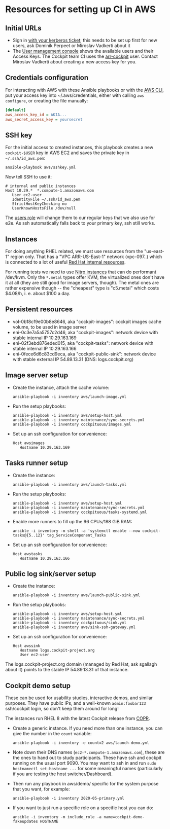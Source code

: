 Resources for setting up CI in AWS
==================================

Initial URLs
------------

 * Sign in [with your kerberos ticket](https://auth.redhat.com/auth/realms/EmployeeIDP/protocol/saml/clients/itaws); this needs to be set up first for new users, ask Dominik Perpeet or Miroslav Vadkerti about it
 * The [User management console](https://console.aws.amazon.com/iam/home?#/users) shows the available users and their Access Keys. The Cockpit team CI uses the [arr-cockpit](https://console.aws.amazon.com/iam/home?#/users/arr-cockpit) user. Contact Miroslav Vadkerti about creating a new access key for you.

Credentials configuration
-------------------------
For interacting with AWS with these Ansible playbooks or with the [AWS CLI](https://docs.aws.amazon.com/cli/index.html), put your access key into ~/.aws/credentials, either with calling `aws configure`, or creating the file manually:

```ini
[default]
aws_access_key_id = AKIA...
aws_secret_access_key = yoursecret
```

SSH key
-------
For the initial access to created instances, this playbook creates a new `cockpit-$USER` key in AWS EC2 and saves the private key in `~/.ssh/id_aws.pem`:

    ansible-playbook aws/sshkey.yml

Now tell SSH to use it:

```
# internal and public instances
Host 10.29.*  *.compute-1.amazonaws.com
   User ec2-user
   IdentityFile ~/.ssh/id_aws.pem
   StrictHostKeyChecking no
   UserKnownHostsFile /dev/null
```

The [users role](../roles/users/tasks/main.yml) will change them to our regular keys that we also use for e2e. As ssh automatically falls back to your primary key, ssh still works.

Instances
---------

For doing anything RHEL related, we must use resources from the "us-east-1" region only. That has a "VPC ARR-US-East-1" network (vpc-097..) which is connected to a lot of useful [Red Hat internal resources](https://docs.google.com/document/d/1iDFmHbH0mtoy25OFI-0XyPWeTNOwWTd_LXb3e_q-Sa4).

For running tests we need to use [Nitro instances](https://docs.aws.amazon.com/AWSEC2/latest/UserGuide/instance-types.html#ec2-nitro-instances) that can do performant /dev/kvm. Only the `*.metal` types offer KVM, the virtualized ones don't have it at all (they are still good for image servers, though). The metal ones are rather expensive though -- the "cheapest" type is "c5.metal" which costs $4.08/h, i. e. about $100 a day.

Persistent resources
--------------------

 * vol-0b18cf9e00b8e8646, aka "cockpit-images": cockpit images cache volume, to be used in image server
 * eni-0c3e7a5a5757c2d46, aka "cockpit-images": network device with stable internal IP 10.29.163.169
 * eni-02f3ebd876eded015, aka "cockpit-tasks": network device with stable internal IP 10.29.163.166
 * eni-0fece6d6c83cd9eca, aka "cockpit-public-sink": network device with stable external IP 54.89.13.31 (DNS: logs.cockpit.org)

Image server setup
------------------

 * Create the instance, attach the cache volume:

       ansible-playbook -i inventory aws/launch-image.yml

 * Run the setup playbooks:

       ansible-playbook -i inventory aws/setup-host.yml
       ansible-playbook -i inventory maintenance/sync-secrets.yml
       ansible-playbook -i inventory cockpituous/images.yml

 * Set up an ssh configuration for convenience:

       Host awsimages
          Hostname 10.29.163.169

Tasks runner setup
------------------

 * Create the instance:

       ansible-playbook -i inventory aws/launch-tasks.yml

 * Run the setup playbooks:

       ansible-playbook -i inventory aws/setup-host.yml
       ansible-playbook -i inventory maintenance/sync-secrets.yml
       ansible-playbook -i inventory cockpituous/tasks-systemd.yml

 * Enable more runners to fill up the 96 CPUs/188 GiB RAM:

       ansible -i inventory -m shell -a 'systemctl enable --now cockpit-tasks@{5..12}' tag_ServiceComponent_Tasks

 * Set up an ssh configuration for convenience:

       Host awstasks
          Hostname 10.29.163.166

Public log sink/server setup
----------------------------

 * Create the instance:

       ansible-playbook -i inventory aws/launch-public-sink.yml

 * Run the setup playbooks:

       ansible-playbook -i inventory aws/setup-host.yml
       ansible-playbook -i inventory maintenance/sync-secrets.yml
       ansible-playbook -i inventory cockpituous/sink.yml
       ansible-playbook -i inventory aws/sink-ssh-gateway.yml

 * Set up an ssh configuration for convenience:

       Host awssink
          Hostname logs.cockpit-project.org
          User ec2-user

The logs.cockpit-project.org domain (managed by Red Hat, ask sgallagh about it)
points to the stable IP 54.89.13.31 of that instance.

Cockpit demo setup
------------------

These can be used for usability studies, interactive demos, and similar purposes. They have public IPs, and a well-known `admin:foobar123` ssh/cockpit login, so don't keep them around for long!

The instances run RHEL 8 with the latest Cockpit release from [COPR](https://copr.fedorainfracloud.org/coprs/g/cockpit/cockpit-preview/).

 * Create a generic instance. If you need more than one instance, you can give the number in the `count` variable:

       ansible-playbook -i inventory -e count=2 aws/launch-demo.yml

 * Note down their DNS names (`ec2-*.compute-1.amazonaws.com`), these are the ones to hand out to study participants. These have ssh and cockpit running on the usual port 9090. You may want to ssh in and run `sudo hostnamectl set-hostname ...` for some meaningful names (particularly if you are testing the host switcher/Dashboard).

 * Then run any playbook in aws/demo/ specific for the system purpose that you want, for example:

       ansible-playbook -i inventory 2020-05-primary.yml

 * If you want to just run a specific role on a specific host you can do:

       ansible -i inventory -m include_role -a name=cockpit-demo-fakeupdates HOSTNAME
